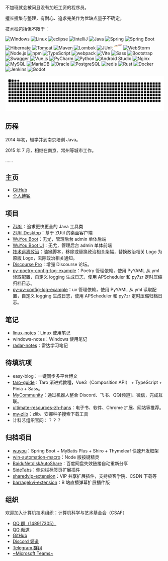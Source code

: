 不加班就会被问且没有加班工资的程序员。

擅长搜集与整理，有耐心、追求完美作为优缺点量子不确定。

技术栈包括但不限于：
<div >
	<img width="25" src="https://raw.githubusercontent.com/marwin1991/profile-technology-icons/refs/heads/main/icons/windows.png" alt="Windows" title="Windows"/>
	<img width="25" src="https://raw.githubusercontent.com/marwin1991/profile-technology-icons/refs/heads/main/icons/linux.png" alt="Linux" title="Linux"/>
	<img width="25" src="https://raw.githubusercontent.com/marwin1991/profile-technology-icons/refs/heads/main/icons/eclipse.png" alt="eclipse" title="eclipse"/>
	<img width="25" src="https://raw.githubusercontent.com/marwin1991/profile-technology-icons/refs/heads/main/icons/intellij.png" alt="IntelliJ" title="IntelliJ"/>
	<img width="25" src="https://raw.githubusercontent.com/marwin1991/profile-technology-icons/refs/heads/main/icons/java.png" alt="Java" title="Java"/>
	<img width="25" src="https://raw.githubusercontent.com/marwin1991/profile-technology-icons/refs/heads/main/icons/spring.png" alt="Spring" title="Spring"/>
	<img width="25" src="https://raw.githubusercontent.com/marwin1991/profile-technology-icons/refs/heads/main/icons/spring_boot.png" alt="Spring Boot" title="Spring Boot"/>
	<img width="25" src="https://raw.githubusercontent.com/marwin1991/profile-technology-icons/refs/heads/main/icons/hibernate.png" alt="Hibernate" title="Hibernate"/>
	<img width="25" src="https://raw.githubusercontent.com/marwin1991/profile-technology-icons/refs/heads/main/icons/tomcat.png" alt="Tomcat" title="Tomcat"/>
	<img width="25" src="https://raw.githubusercontent.com/marwin1991/profile-technology-icons/refs/heads/main/icons/maven.png" alt="Maven" title="Maven"/>
	<img width="25" src="https://raw.githubusercontent.com/marwin1991/profile-technology-icons/refs/heads/main/icons/lombok.png" alt="Lombok" title="Lombok"/>
	<img width="25" src="https://raw.githubusercontent.com/marwin1991/profile-technology-icons/refs/heads/main/icons/junit.png" alt="JUnit" title="JUnit"/>
	<img width="25" src="https://raw.githubusercontent.com/marwin1991/profile-technology-icons/refs/heads/main/icons/mapstruct.png" alt="Mapstruct" title="Mapstruct"/>
	<img width="25" src="https://raw.githubusercontent.com/marwin1991/profile-technology-icons/refs/heads/main/icons/webstorm.png" alt="WebStorm" title="WebStorm"/>
	<img width="25" src="https://raw.githubusercontent.com/marwin1991/profile-technology-icons/refs/heads/main/icons/node_js.png" alt="Node.js" title="Node.js"/>
	<img width="25" src="https://raw.githubusercontent.com/marwin1991/profile-technology-icons/refs/heads/main/icons/npm.png" alt="npm" title="npm"/>
	<img width="25" src="https://raw.githubusercontent.com/marwin1991/profile-technology-icons/refs/heads/main/icons/typescript.png" alt="TypeScript" title="TypeScript"/>
	<img width="25" src="https://raw.githubusercontent.com/marwin1991/profile-technology-icons/refs/heads/main/icons/webpack.png" alt="webpack" title="webpack"/>
	<img width="25" src="https://raw.githubusercontent.com/marwin1991/profile-technology-icons/refs/heads/main/icons/vite.png" alt="Vite" title="Vite"/>
	<img width="25" src="https://raw.githubusercontent.com/marwin1991/profile-technology-icons/refs/heads/main/icons/sass.png" alt="Sass" title="Sass"/>
	<img width="25" src="https://raw.githubusercontent.com/marwin1991/profile-technology-icons/refs/heads/main/icons/bootstrap.png" alt="Bootstrap" title="Bootstrap"/>
	<img width="25" src="https://raw.githubusercontent.com/marwin1991/profile-technology-icons/refs/heads/main/icons/swagger.png" alt="Swagger" title="Swagger"/>
	<img width="25" src="https://raw.githubusercontent.com/marwin1991/profile-technology-icons/refs/heads/main/icons/vue_js.png" alt="Vue.js" title="Vue.js"/>
	<img width="25" src="https://raw.githubusercontent.com/marwin1991/profile-technology-icons/refs/heads/main/icons/pycharm.png" alt="PyCharm" title="PyCharm"/>
	<img width="25" src="https://raw.githubusercontent.com/marwin1991/profile-technology-icons/refs/heads/main/icons/python.png" alt="Python" title="Python"/>
	<img width="25" src="https://raw.githubusercontent.com/marwin1991/profile-technology-icons/refs/heads/main/icons/android_studio.png" alt="Android Studio" title="Android Studio"/>
	<img width="25" src="https://raw.githubusercontent.com/marwin1991/profile-technology-icons/refs/heads/main/icons/nginx.png" alt="Nginx" title="Nginx"/>
	<img width="25" src="https://raw.githubusercontent.com/marwin1991/profile-technology-icons/refs/heads/main/icons/mysql.png" alt="MySQL" title="MySQL"/>
	<img width="25" src="https://raw.githubusercontent.com/marwin1991/profile-technology-icons/refs/heads/main/icons/mariadb.png" alt="MariaDB" title="MariaDB"/>
	<img width="25" src="https://raw.githubusercontent.com/marwin1991/profile-technology-icons/refs/heads/main/icons/oracle.png" alt="Oracle" title="Oracle"/>
	<img width="25" src="https://raw.githubusercontent.com/marwin1991/profile-technology-icons/refs/heads/main/icons/postgresql.png" alt="PostgreSQL" title="PostgreSQL"/>
	<img width="25" src="https://raw.githubusercontent.com/marwin1991/profile-technology-icons/refs/heads/main/icons/redis.png" alt="redis" title="redis"/>
	<img width="25" src="https://raw.githubusercontent.com/marwin1991/profile-technology-icons/refs/heads/main/icons/rust.png" alt="Rust" title="Rust"/>
	<img width="25" src="https://raw.githubusercontent.com/marwin1991/profile-technology-icons/refs/heads/main/icons/docker.png" alt="Docker" title="Docker"/>
	<img width="25" src="https://raw.githubusercontent.com/marwin1991/profile-technology-icons/refs/heads/main/icons/jenkins.png" alt="Jenkins" title="Jenkins"/>
	<img width="25" src="https://raw.githubusercontent.com/marwin1991/profile-technology-icons/refs/heads/main/icons/godot.png" alt="Godot" title="Godot"/>
</div>

![](https://raw.githubusercontent.com/duanluan/duanluan/refs/heads/snake/github-contribution-grid-snake.svg)

## 历程

2014 年初，辍学并到南京培训 Java。

2015 年 7 月，相继在南京、常州等城市工作。

……

## 主页
- [GitHub](https://github.com/duanluan)
- [个人博客](https://blog.zhjh.top/)

## 项目
- [ZUtil](https://duanluan.github.io/zutil/)：追求更快更全的 Java 工具类
- [ZUtil Desktop](https://github.com/duanluan/zutil-desktop)：基于 ZUtil 的桌面客户端
- [WuYou Boot](https://github.com/duanluan/wuyou-boot)：无尤，管理后台 admin 单体后端
- [WuYou Boot UI](https://github.com/duanluan/wuyou-boot-ui)：无尤，管理后台 admin 单体前端
- [技术远离政治](https://greasyfork.org/zh-CN/scripts/440854)：油猴脚本，移除或替换政治相关条幅，替换政治相关 Logo 为原版 Logo，去除政治相关通知。
- [Discourse Pro](https://greasyfork.org/zh-CN/scripts/520817)：增强 Discourse 论坛。
- [py-poetry-config-log-example](https://github.com/duanluan/py-poetry-config-log-example)：Poetry 管理依赖，使用 PyYAML 从 yml 读取配置，自定义 logging 生成日志，使用 APScheduler 和 py7zr 定时压缩归档日志。
- [py-uv-config-log-example](https://github.com/duanluan/py-uv-config-log-example)：uv 管理依赖，使用 PyYAML 从 yml 读取配置，自定义 logging 生成日志，使用 APScheduler 和 py7zr 定时压缩归档日志。

## 笔记
- [linux-notes](https://github.com/duanluan/linux-notes)：Linux 使用笔记
- windows-notes：Windows 使用笔记
- [radar-notes](https://github.com/duanluan/radar-notes)：雷达学习笔记

## 待填坑项
- easy-blog：一键同步多平台博文
- [taro-guide](https://github.com/duanluan/taro-guide)：Taro 渐进式教程，Vue3（Composition API） + TypeScript + Pinia + Sass。
- [MyCommunity](https://github.com/csa-f/MyCommunity)：通过机器人整合 Discord、飞书、QQ[频道]、微信，完成互联。
- [ultimate-resources-zh-hans](https://github.com/duanluan/ultimate-resources-zh-hans)：电子书、软件、Chrome 扩展、网站等推荐。
- [my-zlib](https://github.com/duanluan/my-zlib)：zlib、安娜种子搜索下载工具
- 计科艺组织官网：？？？

## 归档项目
- [wuyou](https://github.com/duanluan/wuyou)：Spring Boot + MyBatis Plus + Shiro + Thymeleaf 快速开发框架
- [win-automation-macro](https://github.com/duanluan/win-automation-macro)：Node 版按键精灵
- [BaiduNetdiskAutoShare](https://github.com/duanluan/BaiduNetdiskAutoShare)：百度网盘失效链接自动重新分享
- [SideTabs](https://github.com/duanluan/SideTabs)：侧边栏标签页扩展插件
- [sharedvip-extension](https://github.com/duanluan/sharedvip-extension)：VIP 共享扩展插件，支持极客学院、CSDN 下载等
- [barragekyi-extension](https://github.com/duanluan/barragekyi-extension)：B 站直播弹幕扩展插件版


## 组织
欢迎加入计算机技术组织：计算机科学与艺术基金会（CSAF）
- [QQ 群（148917305）](https://jq.qq.com/?_wv=1027&k=ZGvIM1CP)
- [QQ 频道](https://qun.qq.com/qqweb/qunpro/share?_wv=3&_wwv=128&appChannel=share&inviteCode=PVlwE&from=246610&biz=ka)
- [GitHub](https://github.com/csa-f)
- [Discord 频道](https://discord.gg/ATwm3AhuUH)
- [Telegram 群组](https://t.me/CSA_F)
- [~Microsoft Teams~](https://teams.microsoft.com/join/f5eqw4v5bdco)

